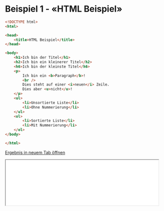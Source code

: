 # Beispiel 1 - «HTML Beispiel»

```html
<!DOCTYPE html>
<html>

<head>
    <title>HTML Beispiel</title>
</head>

<body>
    <h1>Ich bin der Titel</h1>
    <h2>Ich bin ein kleinerer Titel</h2>
    <h6>Ich bin der kleinste Titel</h6>
    <p>
        Ich bin ein <b>Paragraph</b>!
        <br />
        Dies steht auf einer <i>neuen</i> Zeile.
        Dies aber <u>nicht</u>!
    </p>
    <ul>
        <li>Unsortierte Liste</li>
        <li>Ohne Nummerierung</li>
    </ul>
    <ol>
        <li>Sortierte Liste</li>
        <li>Mit Nummerierung</li>
    </ol>
</body>

</html>
```

<a href="./01_html_result.html" target="_blank">Ergebnis in neuem Tab öffnen</a>

<iframe src="./01_html_result.html" width="100%"></iframe>
